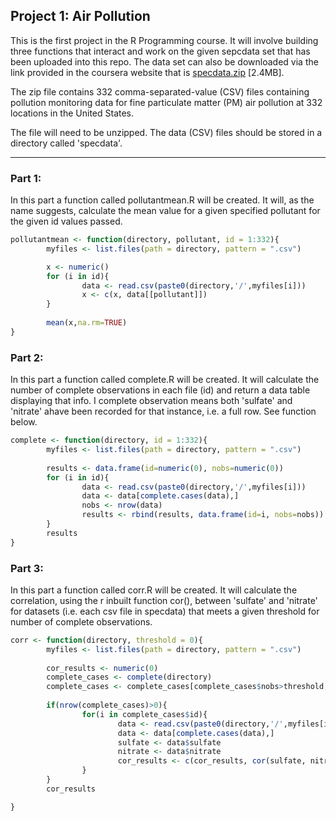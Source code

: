 ## Project 1: Air Pollution

This is the first project in the R Programming course. It will involve building three functions that interact and work on the given sepcdata set that has been uploaded into this repo. The data set can also be downloaded via the link provided in the coursera website that is [specdata.zip](https://d396qusza40orc.cloudfront.net/rprog%2Fdata%2Fspecdata.zip) [2.4MB]. 

The zip file contains 332 comma-separated-value (CSV) files containing pollution monitoring data for fine particulate matter (PM) air pollution at 332 locations in the United States. 

The file will need to be unzipped. The data (CSV) files should be stored in a directory called 'specdata'. 

<hr/>

### Part 1:

In this part a function called pollutantmean.R will be created. It will, as the name suggests, calculate the mean value for a given specified pollutant for the given id values passed. 


```r
pollutantmean <- function(directory, pollutant, id = 1:332){
        myfiles <- list.files(path = directory, pattern = ".csv")

        x <- numeric()
        for (i in id){
                data <- read.csv(paste0(directory,'/',myfiles[i]))
                x <- c(x, data[[pollutant]])
        }
        
        mean(x,na.rm=TRUE)
}
```

### Part 2:

In this part a function called complete.R will be created. It will calculate the number of complete observations in each file (id) and return a data table displaying that info. I complete observation means both 'sulfate' and 'nitrate' ahave been recorded for that instance, i.e. a full row. See function below. 


```r
complete <- function(directory, id = 1:332){
        myfiles <- list.files(path = directory, pattern = ".csv")
        
        results <- data.frame(id=numeric(0), nobs=numeric(0))
        for (i in id){
                data <- read.csv(paste0(directory,'/',myfiles[i]))
                data <- data[complete.cases(data),]
                nobs <- nrow(data)
                results <- rbind(results, data.frame(id=i, nobs=nobs))
        }
        results
}
```

### Part 3:

In this part a function called corr.R will be created. It will calculate the correlation, using the r inbuilt function cor(), between 'sulfate' and 'nitrate' for datasets (i.e. each csv file in specdata) that meets a given threshold for number of complete observations.  


```r
corr <- function(directory, threshold = 0){
        myfiles <- list.files(path = directory, pattern = ".csv")
        
        cor_results <- numeric(0)
        complete_cases <- complete(directory)
        complete_cases <- complete_cases[complete_cases$nobs>threshold, ]
        
        if(nrow(complete_cases)>0){
                for(i in complete_cases$id){
                        data <- read.csv(paste0(directory,'/',myfiles[i]))
                        data <- data[complete.cases(data),]
                        sulfate <- data$sulfate
                        nitrate <- data$nitrate
                        cor_results <- c(cor_results, cor(sulfate, nitrate))
                }
        }
        cor_results

}
```


<!-- Note that the `echo = FALSE` parameter was added to the code chunk to prevent printing of the R code that generated the plot. -->
